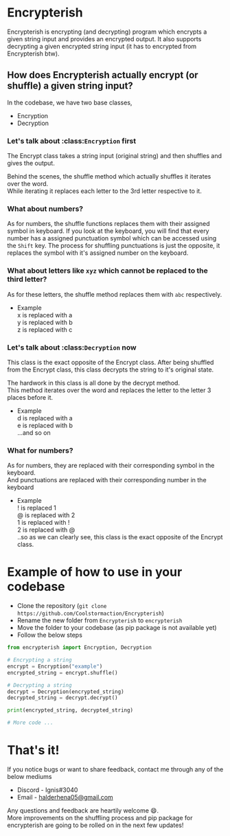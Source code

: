 # Encrypterish

Encrypterish is encrypting (and decrypting) program which encrypts a given string input and provides an encrypted output. It also supports decrypting a given encrypted string input (it has to encrypted from Encrypterish btw).

## How does Encrypterish actually encrypt (or shuffle) a given string input?

In the codebase, we have two base classes, 
- Encryption
- Decryption

### Let's talk about :class:`Encryption` first

The Encrypt class takes a string input (original string) and then shuffles and gives the output. 

Behind the scenes, the shuffle method which actually shuffles it iterates over the word. \
While iterating it replaces each letter to the 3rd letter respective to it. 

### What about numbers?

As for numbers, the shuffle functions replaces them with their assigned symbol in keyboard. If you look at the keyboard, you will find that every number has a assigned punctuation symbol which can be accessed using the `Shift`  key. The process for shuffling punctuations is just the opposite, it replaces the symbol with it's assigned number on the keyboard.

### What about letters like `xyz` which cannot be replaced to the third letter? 

As for these letters, the shuffle method replaces them with `abc` respectively.

- Example \
x is replaced with a\
y is replaced with b \
z is replaced with c

### Let's talk about :class:`Decryption` now

This class is the exact opposite of the Encrypt class. After being shuffled from the Encrypt class, this class decrypts the string to it's original state. 

The hardwork in this class is all done by the decrypt method. \
This method iterates over the word and replaces the letter to the letter 3 places before it.

- Example \
d is replaced with a\
e is replaced with b\
...and so on

### What for numbers?

As for numbers, they are replaced with their corresponding symbol in the keyboard. \
And punctuations are replaced with their corresponding number in the keyboard

- Example\
! is replaced 1\
@ is replaced with 2 \
1 is replaced with !\
2 is replaced with @\
..so as we can clearly see, this class is the exact opposite of the Encrypt class.

# Example of how to use in your codebase

- Clone the repository (```git clone https://github.com/Coolstormaction/Encrypterish```)
- Rename the new folder from `Encrypterish` to `encrypterish`
- Move the folder to your codebase (as pip package is not available yet)
- Follow the below steps

```python
from encrypterish import Encryption, Decryption

# Encrypting a string
encrypt = Encryption("example")
encrypted_string = encrypt.shuffle()

# Decrypting a string 
decrypt = Decryption(encrypted_string)
decrypted_string = decrypt.decrypt()

print(encrypted_string, decrypted_string)

# More code ...
```

# That's it!

If you notice bugs or want to share feedback, contact me through any of the below mediums

- Discord - Ignis#3040 
- Email - halderhena05@gmail.com

Any questions and feedback are heartily welcome 😄. \
More improvements on the shuffling process and pip package for encrypterish are going to be rolled on in the next few updates!

#
